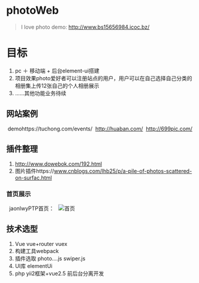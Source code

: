 # photoWeb
> I love photo
demo: http://www.bs15656984.icoc.bz/ 
# 目标
 1. pc ＋ 移动端 + 后台element-ui搭建
 2. 项目效果photo爱好者可以注册站点的用户，用户可以在自己选择自己分类的相册集上传12张自己的个人相册展示
 3. ......其他功能业务待续
## 网站案例
  demohttps://tuchong.com/events/
  http://huaban.com/
  http://699pic.com/

## 插件整理
 1. http://www.dowebok.com/192.html 
 2. 图片插件https://www.cnblogs.com/lhb25/p/a-pile-of-photos-scattered-on-surfac.html
  
### 首页展示
   jaonlwyPTP首页： 
   ![首页](http://114.215.91.58/Blog//static/userImages/20180426/1524713957268002903.jpg "ptp")
## 技术选型
 1. Vue vue+router vuex 
 2. 构建工具webpack
 3. 插件选取 photo....js swiper.js 
 4. UI库 elementUi 
 5. php yii2框架+vue2.5 前后台分离开发
   
